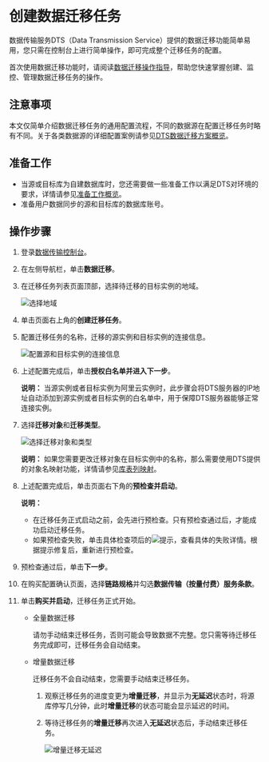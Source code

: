 # 创建数据迁移任务

数据传输服务DTS（Data Transmission Service）提供的数据迁移功能简单易用，您只需在控制台上进行简单操作，即可完成整个迁移任务的配置。

首次使用数据迁移功能时，请阅读[数据迁移操作指导](/cn.zh-CN/快速入门/数据迁移操作指导.md)，帮助您快速掌握创建、监控、管理数据迁移任务的操作。

## 注意事项

本文仅简单介绍数据迁移任务的通用配置流程，不同的数据源在配置迁移任务时略有不同。关于各类数据源的详细配置案例请参见[DTS数据迁移方案概览](/cn.zh-CN/数据迁移/DTS数据迁移方案概览.md)。

## 准备工作

-   当源或目标库为自建数据库时，您还需要做一些准备工作以满足DTS对环境的要求，详情请参见[准备工作概览](/cn.zh-CN/准备工作/准备工作概览.md)。
-   准备用户数据同步的源和目标库的数据库账号。

## 操作步骤

1.  登录[数据传输控制台](https://dts.console.aliyun.com/)。
2.  在左侧导航栏，单击**数据迁移**。
3.  在迁移任务列表页面顶部，选择待迁移的目标实例的地域。

    ![选择地域](https://static-aliyun-doc.oss-accelerate.aliyuncs.com/assets/img/zh-CN/6347248951/p51034.png)

4.  单击页面右上角的**创建迁移任务**。
5.  配置迁移任务的名称，迁移的源实例和目标实例的连接信息。

    ![配置源和目标实例的连接信息](https://static-aliyun-doc.oss-accelerate.aliyuncs.com/assets/img/zh-CN/6347248951/p47391.png)

6.  上述配置完成后，单击**授权白名单并进入下一步**。

    **说明：** 当源实例或者目标实例为阿里云实例时，此步骤会将DTS服务器的IP地址自动添加到源实例或者目标实例的白名单中，用于保障DTS服务器能够正常连接实例。

7.  选择**迁移对象**和**迁移类型**。

    ![选择迁移对象和类型](https://static-aliyun-doc.oss-accelerate.aliyuncs.com/assets/img/zh-CN/6347248951/p47392.png)

    **说明：** 如果您需要更改迁移对象在目标实例中的名称，那么需要使用DTS提供的对象名映射功能，详情请参见[库表列映射](/cn.zh-CN/数据迁移/迁移任务管理/库表列映射.md)。

8.  上述配置完成后，单击页面右下角的**预检查并启动**。

    **说明：**

    -   在迁移任务正式启动之前，会先进行预检查。只有预检查通过后，才能成功启动迁移任务。
    -   如果预检查失败，单击具体检查项后的![提示](https://static-aliyun-doc.oss-accelerate.aliyuncs.com/assets/img/zh-CN/9347248951/p47390.png)，查看具体的失败详情。根据提示修复后，重新进行预检查。
9.  预检查通过后，单击**下一步**。
10. 在购买配置确认页面，选择**链路规格**并勾选**数据传输（按量付费）服务条款**。
11. 单击**购买并启动**，迁移任务正式开始。
    -   全量数据迁移

        请勿手动结束迁移任务，否则可能会导致数据不完整。您只需等待迁移任务完成即可，迁移任务会自动结束。

    -   增量数据迁移

        迁移任务不会自动结束，您需要手动结束迁移任务。

        1.  观察迁移任务的进度变更为**增量迁移**，并显示为**无延迟**状态时，将源库停写几分钟，此时**增量迁移**的状态可能会显示延迟的时间。
        2.  等待迁移任务的**增量迁移**再次进入**无延迟**状态后，手动结束迁移任务。

            ![增量迁移无延迟](https://static-aliyun-doc.oss-accelerate.aliyuncs.com/assets/img/zh-CN/6347248951/p47393.png)


